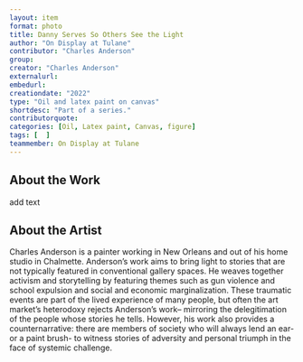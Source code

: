 ```yaml
---
layout: item
format: photo
title: Danny Serves So Others See the Light
author: "On Display at Tulane"
contributor: "Charles Anderson"
group: 
creator: "Charles Anderson"
externalurl: 
embedurl: 
creationdate: "2022"
type: "Oil and latex paint on canvas"
shortdesc: "Part of a series."
contributorquote: 
categories: [Oil, Latex paint, Canvas, figure]
tags: [  ]
teammember: On Display at Tulane
---
```


## About the Work

add text

## About the Artist

Charles Anderson is a painter working in New Orleans and out of his home studio in Chalmette. Anderson’s work aims to bring light to stories that are not typically featured in conventional gallery spaces. He weaves together activism and storytelling by featuring themes such as gun violence and school expulsion and social and economic marginalization. These traumatic events are part of the lived experience of many people, but often the art market’s heterodoxy rejects Anderson’s work– mirroring the delegitimation of the people whose stories he tells. However, his work also provides a counternarrative: there are members of society who will always lend an ear- or a paint brush- to witness stories of adversity and personal triumph in the face of systemic challenge. 
